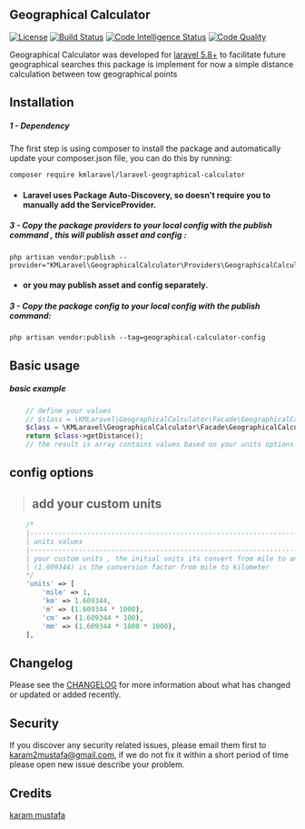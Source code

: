 ## Geographical Calculator
[![License](https://poser.pugx.org/kmlaravel/apis-generator/license)](//packagist.org/packages/kmlaravel/apis-generator)
[![Build Status](https://scrutinizer-ci.com/g/kmlaravel/apis-generator/badges/build.png?b=master)](https://scrutinizer-ci.com/g/kmlaravel/apis-generator/build-status/master)
[![Code Intelligence Status](https://scrutinizer-ci.com/g/kmlaravel/apis-generator/badges/code-intelligence.svg?b=master)](https://scrutinizer-ci.com/code-intelligence)
[![Code Quality](https://www.code-inspector.com/project/16475/score/svg)](https://www.code-inspector.com/project/16475/score/svg)

Geographical Calculator was developed for [laravel 5.8+](http://laravel.com/) to facilitate future geographical searches
this package is implement for now a simple distance calculation between tow geographical points

Installation
------------
##### 1 - Dependency
The first step is using composer to install the package and automatically update your composer.json file, you can do this by running:

```shell
composer require kmlaravel/laravel-geographical-calculator
```
- #### Laravel uses Package Auto-Discovery, so doesn't require you to manually add the ServiceProvider.
##### 3 - Copy the package providers to your local config with the publish command , this will publish asset and config :
```shell
php artisan vendor:publish --provider="KMLaravel\GeographicalCalculator\Providers\GeographicalCalculatorServiceProviders"
```
- #### or you may publish asset and config separately.
##### 3 - Copy the package config to your local config with the publish command:
```shell
php artisan vendor:publish --tag=geographical-calculator-config
```

Basic usage
-----------
##### basic example
```php
    // define your values
    // $class = \KMLaravel\GeographicalCalculator\Facade\GeographicalCalculatorFacade::initCoordinates($firstLat , $secondLat , $firstLon , $secondLon , ['units' => ['km']]);
    $class = \KMLaravel\GeographicalCalculator\Facade\GeographicalCalculatorFacade::initCoordinates(22,33,37,40 , ['units' => ['km']]);
    return $class->getDistance();
    // the result is array contains values based on your units options insertion [ "km" => 1258.1691302282 ] 
```


config options
----------------
> ## add your custom units
>
```php
    /*
    |--------------------------------------------------------------------------
    | units values
    |--------------------------------------------------------------------------
    | your custom units , the initial units its convert from mile to any value
    | (1.609344) is the conversion factor from mile to kilometer
    */
    'units' => [
        'mile' => 1,
        'km' => 1.609344,
        'm' => (1.609344 * 1000),
        'cm' => (1.609344 * 100),
        'mm' => (1.609344 * 1000 * 1000),
    ],
```

Changelog
---------
Please see the [CHANGELOG](https://github.com/kmlaravel/laravel-geographical-calculator/blob/master/CHANGELOG.md) for more information about what has changed or updated or added recently.

Security
--------
If you discover any security related issues, please email them first to karam2mustafa@gmail.com, 
if we do not fix it within a short period of time please open new issue describe your problem. 

Credits
-------
[karam mustafa](https://www.linkedin.com/in/karam2mustafa)
